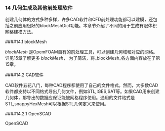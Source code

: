 ### 14 几何生成及其他前处理软件
创建几何体的方式多种多样，许多CAD软件和CFD前处理功能都可以建模，还包括之前应用很好的blockMeshDict功能。本章节介绍了不同的用于生成有限体积网格建模方法。

####14.1 blockMesh

 _blockMesh_ 是OpemFOAM自有的前处理工具，可以创建几何域和对应的网格。详见15章了解更多 _blockMesh_， 为了简洁，将_blockMesh_各方面内容放在了第15章。

####14.2 CAD软件

CAD软件五花八门，每种CAD程序都使用了自己的文件格式。然而，大多数CAD软件都支持以不同格式导出几何文件，例如STL,IGES,SAT等。如果CAD用来创建几何体，那导出的数据应保证能被网格程序使用。通用的文件格式是STL,snappyHexMesh可以根据STL几何定义来使用。

####14.2.1 OpenSCAD

OpenSCAD